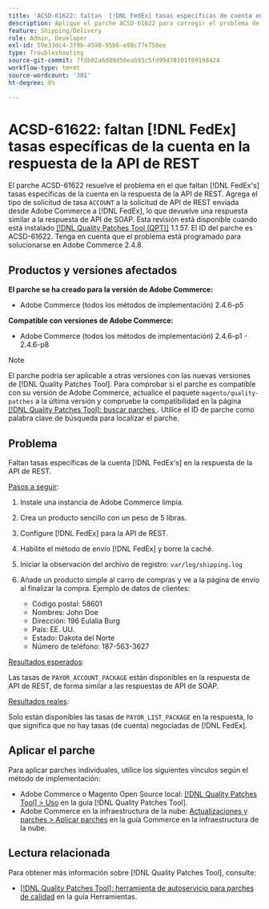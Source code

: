 ```yaml
---
title: 'ACSD-61622: faltan  [!DNL FedEx] tasas específicas de cuenta en la respuesta de API de REST'
description: Aplique el parche ACSD-61622 para corregir el problema de Adobe Commerce donde faltan  [!DNL FedEx] tasas específicas de la cuenta en la respuesta de la API de REST.
feature: Shipping/Delivery
role: Admin, Developer
exl-id: 59e33dc4-3f9b-4590-95b6-e98c77e750ee
type: Troubleshooting
source-git-commit: 7fdb02a6d89d50ea593c5fd99d78101f89198424
workflow-type: tm+mt
source-wordcount: '381'
ht-degree: 0%

---
```


# ACSD-61622: faltan [!DNL FedEx] tasas específicas de la cuenta en la respuesta de la API de REST

El parche ACSD-61622 resuelve el problema en el que faltan [!DNL FedEx's] tasas específicas de la cuenta en la respuesta de la API de REST. Agrega el tipo de solicitud de tasa `ACCOUNT` a la solicitud de API de REST enviada desde Adobe Commerce a [!DNL FedEx], lo que devuelve una respuesta similar a la respuesta de API de SOAP. Esta revisión está disponible cuando está instalado [[!DNL Quality Patches Tool (QPT)]](/help/tools/quality-patches-tool/quality-patches-tool-to-self-serve-quality-patches.md) 1.1.57. El ID del parche es ACSD-61622. Tenga en cuenta que el problema está programado para solucionarse en Adobe Commerce 2.4.8.

## Productos y versiones afectados

**El parche se ha creado para la versión de Adobe Commerce:**

* Adobe Commerce (todos los métodos de implementación) 2.4.6-p5

**Compatible con versiones de Adobe Commerce:**

* Adobe Commerce (todos los métodos de implementación) 2.4.6-p1 - 2.4.6-p8

>[!NOTE]
>
>El parche podría ser aplicable a otras versiones con las nuevas versiones de [!DNL Quality Patches Tool]. Para comprobar si el parche es compatible con su versión de Adobe Commerce, actualice el paquete `magento/quality-patches` a la última versión y compruebe la compatibilidad en la página [[!DNL Quality Patches Tool]: buscar parches ](https://experienceleague.adobe.com/tools/commerce-quality-patches/index.html). Utilice el ID de parche como palabra clave de búsqueda para localizar el parche.

## Problema

Faltan tasas específicas de la cuenta [!DNL FedEx's] en la respuesta de la API de REST.

<u>Pasos a seguir</u>:

1. Instale una instancia de Adobe Commerce limpia.
1. Crea un producto sencillo con un peso de 5 libras.
1. Configure [!DNL FedEx] para la API de REST.
1. Habilite el método de envío [!DNL FedEx] y borre la caché.
1. Iniciar la observación del archivo de registro: `var/log/shipping.log`
1. Añade un producto simple al carro de compras y ve a la página de envío al finalizar la compra. Ejemplo de datos de clientes:

   * Código postal: 58601
   * Nombres: John Doe
   * Dirección: 196 Eulalia Burg
   * País: EE. UU.
   * Estado: Dakota del Norte
   * Número de teléfono: 187-563-3627

<u>Resultados esperados</u>:

Las tasas de `PAYOR_ACCOUNT_PACKAGE` están disponibles en la respuesta de API de REST, de forma similar a las respuestas de API de SOAP.

<u>Resultados reales</u>:

Solo están disponibles las tasas de `PAYOR_LIST_PACKAGE` en la respuesta, lo que significa que no hay tasas (de cuenta) negociadas de [!DNL FedEx].

## Aplicar el parche

Para aplicar parches individuales, utilice los siguientes vínculos según el método de implementación:

* Adobe Commerce o Magento Open Source local: [[!DNL Quality Patches Tool] > Uso](/help/tools/quality-patches-tool/usage.md) en la guía [!DNL Quality Patches Tool].
* Adobe Commerce en la infraestructura de la nube: [Actualizaciones y parches > Aplicar parches](https://experienceleague.adobe.com/docs/commerce-cloud-service/user-guide/develop/upgrade/apply-patches.html) en la guía Commerce en la infraestructura de la nube.

## Lectura relacionada

Para obtener más información sobre [!DNL Quality Patches Tool], consulte:

* [[!DNL Quality Patches Tool]: herramienta de autoservicio para parches de calidad](/help/tools/quality-patches-tool/quality-patches-tool-to-self-serve-quality-patches.md) en la guía Herramientas.
